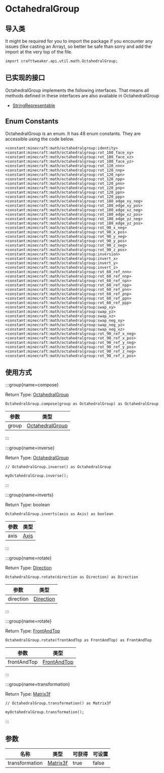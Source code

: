 # OctahedralGroup

## 导入类

It might be required for you to import the package if you encounter any issues (like casting an Array), so better be safe than sorry and add the import at the very top of the file.
```zenscript
import crafttweaker.api.util.math.OctahedralGroup;
```


## 已实现的接口
OctahedralGroup implements the following interfaces. That means all methods defined in these interfaces are also available in OctahedralGroup

- [StringRepresentable](/vanilla/api/util/StringRepresentable)

## Enum Constants

OctahedralGroup is an enum. It has 48 enum constants. They are accessible using the code below.

```zenscript
<constant:minecraft:math/octahedralgroup:identity>
<constant:minecraft:math/octahedralgroup:rot_180_face_xy>
<constant:minecraft:math/octahedralgroup:rot_180_face_xz>
<constant:minecraft:math/octahedralgroup:rot_180_face_yz>
<constant:minecraft:math/octahedralgroup:rot_120_nnn>
<constant:minecraft:math/octahedralgroup:rot_120_nnp>
<constant:minecraft:math/octahedralgroup:rot_120_npn>
<constant:minecraft:math/octahedralgroup:rot_120_npp>
<constant:minecraft:math/octahedralgroup:rot_120_pnn>
<constant:minecraft:math/octahedralgroup:rot_120_pnp>
<constant:minecraft:math/octahedralgroup:rot_120_ppn>
<constant:minecraft:math/octahedralgroup:rot_120_ppp>
<constant:minecraft:math/octahedralgroup:rot_180_edge_xy_neg>
<constant:minecraft:math/octahedralgroup:rot_180_edge_xy_pos>
<constant:minecraft:math/octahedralgroup:rot_180_edge_xz_neg>
<constant:minecraft:math/octahedralgroup:rot_180_edge_xz_pos>
<constant:minecraft:math/octahedralgroup:rot_180_edge_yz_neg>
<constant:minecraft:math/octahedralgroup:rot_180_edge_yz_pos>
<constant:minecraft:math/octahedralgroup:rot_90_x_neg>
<constant:minecraft:math/octahedralgroup:rot_90_x_pos>
<constant:minecraft:math/octahedralgroup:rot_90_y_neg>
<constant:minecraft:math/octahedralgroup:rot_90_y_pos>
<constant:minecraft:math/octahedralgroup:rot_90_z_neg>
<constant:minecraft:math/octahedralgroup:rot_90_z_pos>
<constant:minecraft:math/octahedralgroup:inversion>
<constant:minecraft:math/octahedralgroup:invert_x>
<constant:minecraft:math/octahedralgroup:invert_y>
<constant:minecraft:math/octahedralgroup:invert_z>
<constant:minecraft:math/octahedralgroup:rot_60_ref_nnn>
<constant:minecraft:math/octahedralgroup:rot_60_ref_nnp>
<constant:minecraft:math/octahedralgroup:rot_60_ref_npn>
<constant:minecraft:math/octahedralgroup:rot_60_ref_npp>
<constant:minecraft:math/octahedralgroup:rot_60_ref_pnn>
<constant:minecraft:math/octahedralgroup:rot_60_ref_pnp>
<constant:minecraft:math/octahedralgroup:rot_60_ref_ppn>
<constant:minecraft:math/octahedralgroup:rot_60_ref_ppp>
<constant:minecraft:math/octahedralgroup:swap_xy>
<constant:minecraft:math/octahedralgroup:swap_yz>
<constant:minecraft:math/octahedralgroup:swap_xz>
<constant:minecraft:math/octahedralgroup:swap_neg_xy>
<constant:minecraft:math/octahedralgroup:swap_neg_yz>
<constant:minecraft:math/octahedralgroup:swap_neg_xz>
<constant:minecraft:math/octahedralgroup:rot_90_ref_x_neg>
<constant:minecraft:math/octahedralgroup:rot_90_ref_x_pos>
<constant:minecraft:math/octahedralgroup:rot_90_ref_y_neg>
<constant:minecraft:math/octahedralgroup:rot_90_ref_y_pos>
<constant:minecraft:math/octahedralgroup:rot_90_ref_z_neg>
<constant:minecraft:math/octahedralgroup:rot_90_ref_z_pos>
```
## 使用方式

:::group{name=compose}

Return Type: [OctahedralGroup](/vanilla/api/util/math/OctahedralGroup)

```zenscript
OctahedralGroup.compose(group as OctahedralGroup) as OctahedralGroup
```

| 参数    | 类型                                                        |
| ----- | --------------------------------------------------------- |
| group | [OctahedralGroup](/vanilla/api/util/math/OctahedralGroup) |


:::

:::group{name=inverse}

Return Type: [OctahedralGroup](/vanilla/api/util/math/OctahedralGroup)

```zenscript
// OctahedralGroup.inverse() as OctahedralGroup

myOctahedralGroup.inverse();
```

:::

:::group{name=inverts}

Return Type: boolean

```zenscript
OctahedralGroup.inverts(axis as Axis) as boolean
```

| 参数   | 类型                                       |
| ---- | ---------------------------------------- |
| axis | [Axis](/vanilla/api/util/direction/Axis) |


:::

:::group{name=rotate}

Return Type: [Direction](/vanilla/api/util/direction/Direction)

```zenscript
OctahedralGroup.rotate(direction as Direction) as Direction
```

| 参数        | 类型                                                 |
| --------- | -------------------------------------------------- |
| direction | [Direction](/vanilla/api/util/direction/Direction) |


:::

:::group{name=rotate}

Return Type: [FrontAndTop](/vanilla/api/util/math/FrontAndTop)

```zenscript
OctahedralGroup.rotate(frontAndTop as FrontAndTop) as FrontAndTop
```

| 参数          | 类型                                                |
| ----------- | ------------------------------------------------- |
| frontAndTop | [FrontAndTop](/vanilla/api/util/math/FrontAndTop) |


:::

:::group{name=transformation}

Return Type: [Matrix3f](/vanilla/api/util/math/Matrix3f)

```zenscript
// OctahedralGroup.transformation() as Matrix3f

myOctahedralGroup.transformation();
```

:::


## 参数

| 名称             | 类型                                          | 可获得  | 可设置   |
| -------------- | ------------------------------------------- | ---- | ----- |
| transformation | [Matrix3f](/vanilla/api/util/math/Matrix3f) | true | false |


